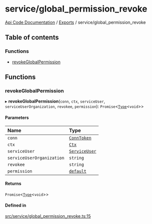 # service/global\_permission\_revoke
 
[Api Code Documentation](../README.md) / [Exports](../modules.md) / service/global\_permission\_revoke

## Table of contents

### Functions

- [revokeGlobalPermission](service_global_permission_revoke.md#revokeglobalpermission)

## Functions

### revokeGlobalPermission

▸ **revokeGlobalPermission**(`conn`, `ctx`, `serviceUser`, `serviceUserOrganization`, `revokee`, `permission`): `Promise`<[`Type`](result.md#type)<`void`\>\>

#### Parameters

| Name | Type |
| :------ | :------ |
| `conn` | [`ConnToken`](service_conn.md#conntoken) |
| `ctx` | [`Ctx`](../interfaces/lib_ctx.Ctx.md) |
| `serviceUser` | [`ServiceUser`](../interfaces/service_domain_organization_service_user.ServiceUser.md) |
| `serviceUserOrganization` | `string` |
| `revokee` | `string` |
| `permission` | [`default`](authz_intents.md#default) |

#### Returns

`Promise`<[`Type`](result.md#type)<`void`\>\>

#### Defined in

[src/service/global_permission_revoke.ts:15](https://github.com/openkfw/TruBudget/blob/b9aaff0/api/src/service/global_permission_revoke.ts#L15)
